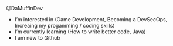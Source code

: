 @DaMuffinDev
- I’m interested in (Game Development, Becoming a DevSecOps, Increaing my progamming / coding skills)
- I’m currently learning (How to write better code, Java)
- I am new to Github

<!---
DaMuffinDev/DaMuffinDev is a ✨ special ✨ repository because its `README.md` (this file) appears on your GitHub profile.
You can click the Preview link to take a look at your changes.
--->
